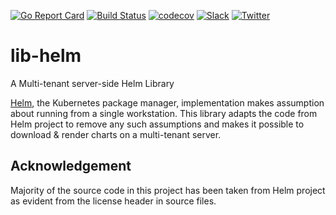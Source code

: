 [![Go Report Card](https://goreportcard.com/badge/kubepack.dev/lib-helm)](https://goreportcard.com/report/kubepack.dev/lib-helm)
[![Build Status](https://github.com/kubepack/lib-helm/workflows/CI/badge.svg)](https://github.com/kubepack/lib-helm/actions?workflow=CI)
[![codecov](https://codecov.io/gh/kubepack/lib-helm/branch/master/graph/badge.svg)](https://codecov.io/gh/kubepack/lib-helm)
[![Slack](http://slack.kubernetes.io/badge.svg)](http://slack.kubernetes.io/#kubepack)
[![Twitter](https://img.shields.io/twitter/follow/kubepack.svg?style=social&logo=twitter&label=Follow)](https://twitter.com/intent/follow?screen_name=Kubepack)

# lib-helm
A Multi-tenant server-side Helm Library

[Helm](https://github.com/helm/helm), the Kubernetes package manager, implementation makes assumption about running from a single workstation. This library adapts the code from Helm project to remove any such assumptions and makes it possible to download & render charts on a multi-tenant server.

## Acknowledgement
Majority of the source code in this project has been taken from Helm project as evident from the license header in source files.
